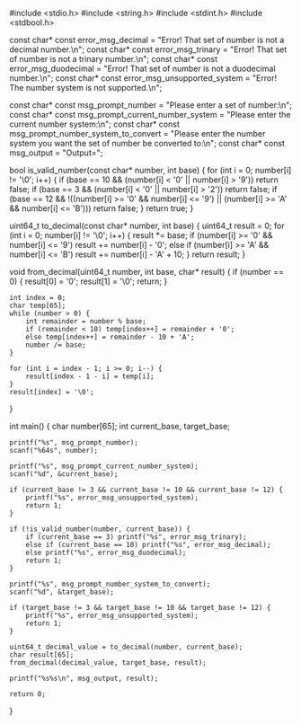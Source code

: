 #include <stdio.h>
#include <string.h>
#include <stdint.h>
#include <stdbool.h>


const char* const error_msg_decimal = "Error! That set of number is not a decimal number.\n";
const char* const error_msg_trinary = "Error! That set of number is not a trinary number.\n";
const char* const error_msg_duodecimal = "Error! That set of number is not a duodecimal number.\n";
const char* const error_msg_unsupported_system = "Error! The number system is not supported.\n";

const char* const msg_prompt_number = "Please enter a set of number:\n";
const char* const msg_prompt_current_number_system = "Please enter the current number system:\n";
const char* const msg_prompt_number_system_to_convert = "Please enter the number system you want the set of number be converted to:\n";
const char* const msg_output = "Output=";

bool is_valid_number(const char* number, int base) {
    for (int i = 0; number[i] != '\0'; i++) {
        if (base == 10 && (number[i] < '0' || number[i] > '9')) return false;
        if (base == 3 && (number[i] < '0' || number[i] > '2')) return false;
        if (base == 12 && !((number[i] >= '0' && number[i] <= '9') || (number[i] >= 'A' && number[i] <= 'B'))) return false;
    }
    return true;
}

uint64_t to_decimal(const char* number, int base) {
    uint64_t result = 0;
    for (int i = 0; number[i] != '\0'; i++) {
        result *= base;
        if (number[i] >= '0' && number[i] <= '9') result += number[i] - '0';
        else if (number[i] >= 'A' && number[i] <= 'B') result += number[i] - 'A' + 10;
    }
    return result;
}

void from_decimal(uint64_t number, int base, char* result) {
    if (number == 0) {
        result[0] = '0';
        result[1] = '\0';
        return;
    }

    int index = 0;
    char temp[65];
    while (number > 0) {
        int remainder = number % base;
        if (remainder < 10) temp[index++] = remainder + '0';
        else temp[index++] = remainder - 10 + 'A';
        number /= base;
    }

    for (int i = index - 1; i >= 0; i--) {
        result[index - 1 - i] = temp[i];
    }
    result[index] = '\0';
}

int main() {
    char number[65];
    int current_base, target_base;
    
    printf("%s", msg_prompt_number);
    scanf("%64s", number);

    printf("%s", msg_prompt_current_number_system);
    scanf("%d", &current_base);

    if (current_base != 3 && current_base != 10 && current_base != 12) {
        printf("%s", error_msg_unsupported_system);
        return 1;
    }

    if (!is_valid_number(number, current_base)) {
        if (current_base == 3) printf("%s", error_msg_trinary);
        else if (current_base == 10) printf("%s", error_msg_decimal);
        else printf("%s", error_msg_duodecimal);
        return 1;
    }

    printf("%s", msg_prompt_number_system_to_convert);
    scanf("%d", &target_base);

    if (target_base != 3 && target_base != 10 && target_base != 12) {
        printf("%s", error_msg_unsupported_system);
        return 1;
    }

    uint64_t decimal_value = to_decimal(number, current_base);
    char result[65];
    from_decimal(decimal_value, target_base, result);

    printf("%s%s\n", msg_output, result);

    return 0;
}
